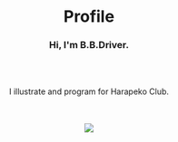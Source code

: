 <h1 align="center" style="text-align: center;">Profile</h1>

<h3 align="center">Hi, I'm B.B.Driver.</h3>
<br>
<br>
<p align="center">I illustrate and program for Harapeko Club.</p>
<br>
<br>

<div style="text-align : center;">
    <img src="https://www.sankakucomplex.com/wp-content/uploads/2022/04/Onipan-Episode1-Omake-6.gif">
</div>
